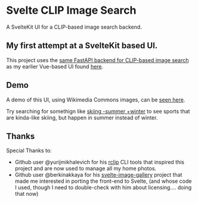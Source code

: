 #  Svelte CLIP Image Search

A SvelteKit UI for a CLIP-based image search backend. 

## My first attempt at a SvelteKit based UI.

This project uses the [same FastAPI backend for CLIP-based image search](ramayer/rclip-server) as my earlier Vue-based UI found [here](https://github.com/ramayer/rclip-server/blob/main/assets/rclip_server.html).

## Demo

A demo of this UI, using Wikimedia Commons images, can be [seen here](http://image-search.0ape.com/).

Try searching for somethign like [skiing -summer +winter](http://image-search.0ape.com/?q=skiing%20%2Bsummer%20-winter) to see sports that are kinda-like skiing, but happen in summer instead of winter.

## Thanks

Special Thanks to: 

* Github user @yurijmikhalevich for his [rclip](https://github.com/yurijmikhalevich/rclip) CLI tools that inspired this project and are now used to manage all my home photos.
* Github user @berkinakkaya for his [svelte-image-gallery](https://github.com/berkinakkaya/svelte-image-gallery) project that made me interested in porting the front-end to Svelte, (and whose code I used, though I need to double-check with him about licensing.... doing that now)
